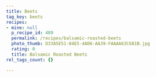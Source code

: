```yaml
---
title: Beets
tag_key: beets
recipes:
- mine: null
  p_recipe_id: 489
  permalink: /recipes/balsamic-roasted-beets
  photo_thumb: D33A5E51-84E5-4AD6-AA39-FAAAA63C681B.jpg
  rating: 0
  title: Balsamic Roasted Beets
rel_tags_count: {}

---
```

